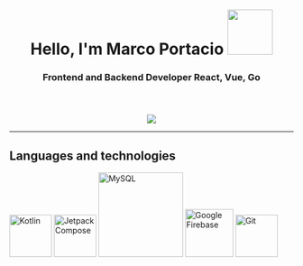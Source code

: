 <header align="center">
    <h1 align="center">Hello, I'm Marco Portacio <img src="https://i2.wp.com/www.android.com/static/2016/img/home/holiday-hero/android-8-oreo.gif?w=900&ssl=1" width="80"/></h1>
    <h3 align="center">Frontend and Backend Developer React, Vue, Go</h3>
</header>

<div class="badges" align="center">
  <a href="https://twitter.com/MarcoPortacio" target="_blank">
    <img src="https://img.shields.io/twitter/follow/MarcoPortacio?style=social"/>
  </a>
</div>

___
## Languages and technologies

<section class="technologies">
  <img src="https://upload.wikimedia.org/wikipedia/commons/thumb/0/06/Kotlin_Icon.svg/2048px-Kotlin_Icon.svg.png" width="75" title="Kotlin"/>
  <img src="https://3.bp.blogspot.com/-VVp3WvJvl84/X0Vu6EjYqDI/AAAAAAAAPjU/ZOMKiUlgfg8ok8DY8Hc-ocOvGdB0z86AgCLcBGAsYHQ/s1600/jetpack%2Bcompose%2Bicon_RGB.png" width="75" title="Jetpack Compose" />
  <img src="https://d1.awsstatic.com/asset-repository/products/amazon-rds/1024px-MySQL.ff87215b43fd7292af172e2a5d9b844217262571.png" width="150" title="MySQL"/>
  <img src="https://damiandeluca.com.ar/wp-content/uploads/2018/03/firebase.png" width="85" title="Google Firebase"/>
  <img src="https://git-scm.com/images/logos/downloads/Git-Icon-1788C.png" width="75" title="Git"/>
</section>



